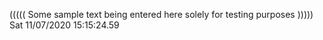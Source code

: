 ((((( Some sample text being entered here solely for testing purposes ))))) Sat 11/07/2020 15:15:24.59
